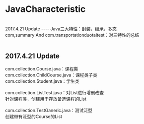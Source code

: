 # JavaCharacteristic
</br>
2017.4.21 Update
----
Java三大特性：封装，继承，多态</br>
com,summary And  com.transportationduotaitest：对三特性的总结</br></br>


2017.4.21 Update
----
com.collection.Course.java：课程类</br>
com.collection.ChildCourse.java：课程类子类</br>
com.collection.Student.java：学生类</br></br>
com.collection.ListTest.java：对List进行增删改查</br>
针对课程类，创建用于存放备选课程的List</br></br>
com.collection.TestGaneric.java：测试泛型</br>
创建带有泛型的Course的List</br>
